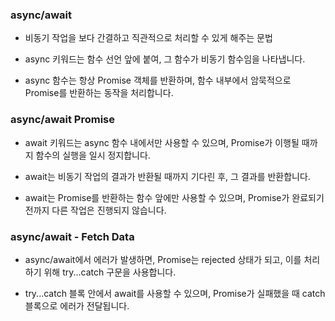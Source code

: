 ### async/await

 - 비동기 작업을 보다 간결하고 직관적으로 처리할 수 있게 해주는 문법

 - async 키워드는 함수 선언 앞에 붙여, 그 함수가 비동기 함수임을 나타냅니다.

 - async 함수는 항상 Promise 객체를 반환하며, 함수 내부에서 암묵적으로 Promise를 반환하는 동작을 처리합니다.

### async/await Promise

 - await 키워드는 async 함수 내에서만 사용할 수 있으며, Promise가 이행될 때까지 함수의 실행을 일시 정지합니다.

 - await는 비동기 작업의 결과가 반환될 때까지 기다린 후, 그 결과를 반환합니다.

 - await는 Promise를 반환하는 함수 앞에만 사용할 수 있으며, Promise가 완료되기 전까지 다른 작업은 진행되지 않습니다.

### async/await - Fetch Data

 - async/await에서 에러가 발생하면, Promise는 rejected 상태가 되고, 이를 처리하기 위해 try...catch 구문을 사용합니다.

 - try...catch 블록 안에서 await를 사용할 수 있으며, Promise가 실패했을 때 catch 블록으로 에러가 전달됩니다.
